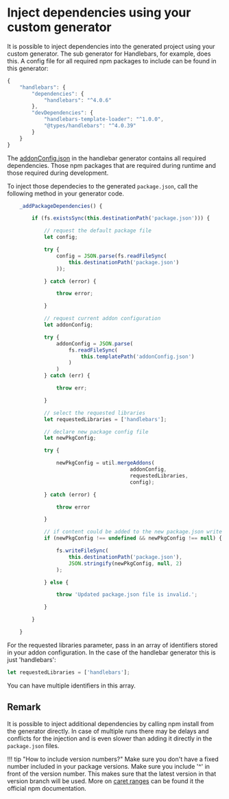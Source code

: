 # Inject dependencies using your custom generator

It is possible to inject dependencies into the generated project using your custom generator. The sub generator for Handlebars, for example, does this. A config file for all required npm packages to include can be found in this generator:

```js
{
    "handlebars": {
        "dependencies": {
            "handlebars": "^4.0.6"
        },
        "devDependencies": {
            "handlebars-template-loader": "^1.0.0",
            "@types/handlebars": "^4.0.39"
        }
    }
}
```

The [addonConfig.json](https://github.com/pnp/generator-spfx/tree/master/generators/handlebars/templates) in the handlebar generator contains all required dependencies. Those npm packages that are required during runtime and those required during development.

To inject those dependecies to the generated `package.json`, call the following method in your generator code.

```js
    _addPackageDependencies() {

        if (fs.existsSync(this.destinationPath('package.json'))) {

            // request the default package file
            let config;

            try {
                config = JSON.parse(fs.readFileSync(
                    this.destinationPath('package.json')
                ));

            } catch (error) {

                throw error;

            }

            // request current addon configuration
            let addonConfig;

            try {
                addonConfig = JSON.parse(
                    fs.readFileSync(
                        this.templatePath('addonConfig.json')
                    )
                )
            } catch (err) {

                throw err;

            }

            // select the requested libraries
            let requestedLibraries = ['handlebars'];

            // declare new package config file
            let newPkgConfig;

            try {

                newPkgConfig = util.mergeAddons(
                                        addonConfig, 
                                        requestedLibraries, 
                                        config);

            } catch (error) {

                throw error

            }

            // if content could be added to the new package.json write it
            if (newPkgConfig !== undefined && newPkgConfig !== null) {

                fs.writeFileSync(
                    this.destinationPath('package.json'),
                    JSON.stringify(newPkgConfig, null, 2)
                );

            } else {

                throw 'Updated package.json file is invalid.';

            }

        }

    }
```

For the requested libraries parameter, pass in an array of identifiers stored in your addon configuration. In the case of the handlebar generator this is just 'handlebars':

```js 
let requestedLibraries = ['handlebars'];
```

You can have multiple identifiers in this array.

## Remark

It is possible to inject additional dependencies by calling npm install from the generator directly. In case of multiple runs there may be delays and conflicts for the injection and is even slower than adding it directly in the `package.json` files.

!!! tip "How to include version numbers?"
    Make sure you don't have a fixed number included in your package versions.
    Make sure you include '^' in front of the version number. This makes sure that the latest version in that version branch will be used.
    More on [caret ranges](https://docs.npmjs.com/misc/semver#caret-ranges-123-025-004) can be found it the official npm documentation.
